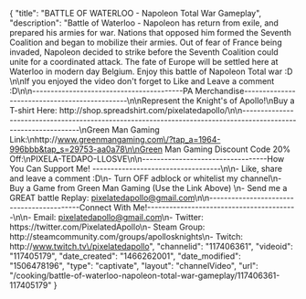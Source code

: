 {
    "title": "BATTLE OF WATERLOO - Napoleon Total War Gameplay",
    "description": "Battle of Waterloo - Napoleon has return from exile, and prepared his armies for war.  Nations that opposed him formed the Seventh Coalition and began to mobilize their armies.  Out of fear of France being invaded, Napoleon decided to strike before the Seventh Coalition could unite for a coordinated attack.  The fate of Europe will be settled here at Waterloo in modern day Belgium. Enjoy this battle of Napoleon Total war :D  \n\nIf you enjoyed the video don't forget to Like and Leave a comment :D\n\n-----------------------------------------PA Merchandise----------------------------------------------\n\nRepresent the Knight's of Apollo!\nBuy a T-shirt Here: http:\/\/shop.spreadshirt.com\/pixelatedapollo\/\n\n---------------------------------------------------------------------------------------------------------------\nGreen Man Gaming Link:\nhttp:\/\/www.greenmangaming.com\/?tap_a=1964-996bbb&tap_s=29753-aa0a78\n\nGreen Man Gaming Discount Code 20% Off:\nPIXELA-TEDAPO-LLOSVE\n\n----------------------------------How You Can Support Me! -----------------------------------\n\n- Like, share and leave a comment :D\n- Turn OFF adblock or whitelist my channel\n- Buy a Game from Green Man Gaming (Use the Link Above) \n- Send me a GREAT battle Replay: pixelatedapollo@gmail.com\n\n------------------------------------------Connect With Me!-----------------------------------------\n\n- Email: pixelatedapollo@gmail.com\n- Twitter: https:\/\/twitter.com\/PixelatedApollo\n- Steam Group:  http:\/\/steamcommunity.com\/groups\/apollosknights\n- Twitch: http:\/\/www.twitch.tv\/pixelatedapollo",
    "channelid": "117406361",
    "videoid": "117405179",
    "date_created": "1466262001",
    "date_modified": "1506478196",
    "type": "captivate",
    "layout": "channelVideo",
    "url": "\/cooking\/battle-of-waterloo-napoleon-total-war-gameplay\/117406361-117405179"
}